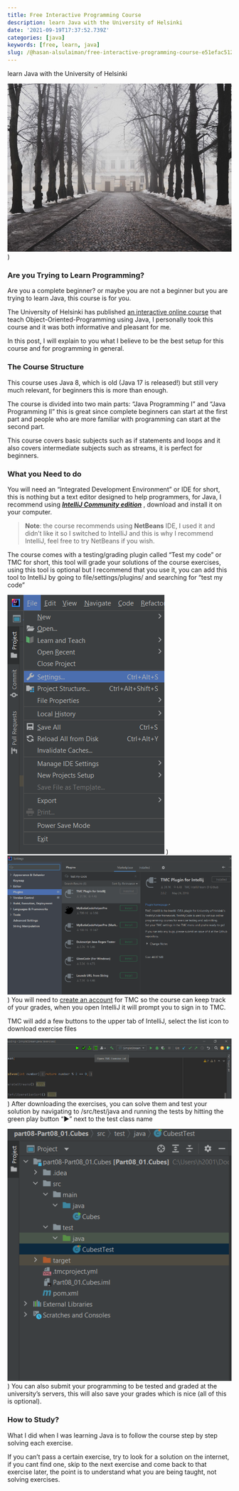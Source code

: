 ```yaml
---
title: Free Interactive Programming Course
description: learn Java with the University of Helsinki
date: '2021-09-19T17:37:52.739Z'
categories: [java]
keywords: [free, learn, java]
slug: /@hasan-alsulaiman/free-interactive-programming-course-e51efac51290
---
```


learn Java with the University of Helsinki

![](/assets/0__Rre__hUn__wrtVX0TS.jpg)
)
### Are you Trying to Learn Programming?

Are you a complete beginner? or maybe you are not a beginner but you are trying to learn Java, this course is for you.

The University of Helsinki has published [an interactive online course](https://java-programming.mooc.fi/) that teach Object-Oriented-Programming using Java, I personally took this course and it was both informative and pleasant for me.

In this post, I will explain to you what I believe to be the best setup for this course and for programming in general.

### The Course Structure

This course uses Java 8, which is old (Java 17 is released!) but still very much relevant, for beginners this is more than enough.

The course is divided into two main parts: “Java Programming I” and “Java Programming II” this is great since complete beginners can start at the first part and people who are more familiar with programming can start at the second part.

This course covers basic subjects such as if statements and loops and it also covers intermediate subjects such as streams, it is perfect for beginners.

### What you Need to do

You will need an “Integrated Development Environment” or IDE for short, this is nothing but a text editor designed to help programmers, for Java, I recommend using [**_IntelliJ Community edition_**](https://www.jetbrains.com/idea/download/#section=windows) , download and install it on your computer.

> **Note**: the course recommends using **NetBeans** IDE, I used it and didn’t like it so I switched to IntelliJ and this is why I recommend IntelliJ, feel free to try NetBeans if you wish.

The course comes with a testing/grading plugin called “Test my code” or TMC for short, this tool will grade your solutions of the course exercises, using this tool is optional but I recommend that you use it, you can add this tool to IntelliJ by going to file/settings/plugins/ and searching for “test my code”

![](/assets/1__H3u5kgp7RI2lFj05wKL9mQ.png)
)![](/assets/1__h6RnafLJQpGJRAoE7BUHOA.png)
)
You will need to [create an account](https://www.mooc.fi/en/sign-up/) for TMC so the course can keep track of your grades, when you open IntelliJ it will prompt you to sign in to TMC.

TMC will add a few buttons to the upper tab of IntelliJ, select the list icon to download exercise files

![](/assets/1__fsgWgtgP1K90lzR4GtZYxA.png)
)
After downloading the exercises, you can solve them and test your solution by navigating to <exercise name>/src/test/java and running the tests by hitting the green play button “▶” next to the test class name

![](/assets/1__qAadrzeJ9luYgWR0Bmj1oA.png)
)
You can also submit your programming to be tested and graded at the university’s servers, this will also save your grades which is nice (all of this is optional).

### How to Study?

What I did when I was learning Java is to follow the course step by step solving each exercise.

If you can’t pass a certain exercise, try to look for a solution on the internet, if you cant find one, skip to the next exercise and come back to that exercise later, the point is to understand what you are being taught, not solving exercises.